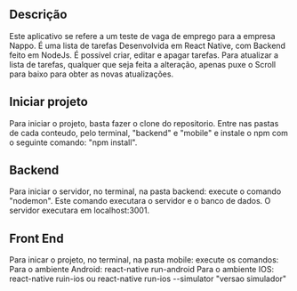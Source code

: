 
## Descrição
Este aplicativo se refere a um teste de vaga de emprego para a empresa Nappo.
É uma lista de tarefas Desenvolvida em React Native, com Backend feito em NodeJs.
É possível criar, editar e apagar tarefas. Para atualizar a lista de tarefas, qualquer que seja feita a alteração, apenas puxe o Scroll para baixo para obter as novas atualizações.

## Iniciar projeto
Para iniciar o projeto, basta fazer o clone do repositorio. Entre nas pastas de cada conteudo, pelo terminal, "backend" e "mobile" e instale o npm com o seguinte comando: "npm install".

## Backend
Para iniciar o servidor, no terminal, na pasta backend: execute o comando "nodemon". 
Este comando executara o servidor e o banco de dados. O servidor executara em localhost:3001.


## Front End
Para inicar o projeto, no terminal, na pasta mobile: execute os comandos: 
Para o ambiente Android: react-native run-android
Para o ambiente IOS: react-native ruin-ios ou react-native run-ios --simulator "versao simulador"

